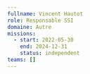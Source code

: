 ```yaml
---
fullname: Vincent Hautot
role: Responsable SSI
domaine: Autre
missions:
  - start: 2022-05-30
    end: 2024-12-31
    status: independent
teams: []
---
```

